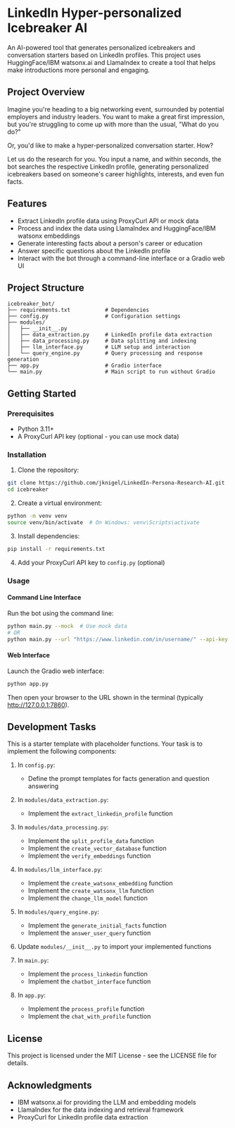 # LinkedIn Hyper-personalized Icebreaker AI 

An AI-powered tool that generates personalized icebreakers and conversation starters based on LinkedIn profiles. This project uses HuggingFace/IBM watsonx.ai and LlamaIndex to create a tool that helps make introductions more personal and engaging.

## Project Overview

Imagine you're heading to a big networking event, surrounded by potential employers and industry leaders. You want to make a great first impression, but you're struggling to come up with more than the usual, "What do you do?"

Or, you'd like to make a hyper-personalized conversation starter. How?

Let us do the research for you. You input a name, and within seconds, the bot searches the respective LinkedIn profile, generating personalized icebreakers based on someone's career highlights, interests, and even fun facts.

## Features

- Extract LinkedIn profile data using ProxyCurl API or mock data
- Process and index the data using LlamaIndex and HuggingFace/IBM watsonx embeddings
- Generate interesting facts about a person's career or education
- Answer specific questions about the LinkedIn profile
- Interact with the bot through a command-line interface or a Gradio web UI

## Project Structure

```
icebreaker_bot/
├── requirements.txt           # Dependencies
├── config.py                  # Configuration settings
├── modules/
│   ├── __init__.py
│   ├── data_extraction.py     # LinkedIn profile data extraction
│   ├── data_processing.py     # Data splitting and indexing
│   ├── llm_interface.py       # LLM setup and interaction
│   └── query_engine.py        # Query processing and response generation
├── app.py                     # Gradio interface
└── main.py                    # Main script to run without Gradio
```

## Getting Started

### Prerequisites

- Python 3.11+
- A ProxyCurl API key (optional - you can use mock data)

### Installation

1. Clone the repository:
```bash
git clone https://github.com/jknigel/LinkedIn-Persona-Research-AI.git
cd icebreaker
```

2. Create a virtual environment:
```bash
python -m venv venv
source venv/bin/activate  # On Windows: venv\Scripts\activate
```

3. Install dependencies:
```bash
pip install -r requirements.txt
```

4. Add your ProxyCurl API key to `config.py` (optional)

### Usage

#### Command Line Interface

Run the bot using the command line:

```bash
python main.py --mock  # Use mock data
# OR
python main.py --url "https://www.linkedin.com/in/username/" --api-key "your-api-key"
```

#### Web Interface

Launch the Gradio web interface:

```bash
python app.py
```

Then open your browser to the URL shown in the terminal (typically http://127.0.0.1:7860).

## Development Tasks

This is a starter template with placeholder functions. Your task is to implement the following components:

1. In `config.py`:
   - Define the prompt templates for facts generation and question answering

2. In `modules/data_extraction.py`:
   - Implement the `extract_linkedin_profile` function

3. In `modules/data_processing.py`:
   - Implement the `split_profile_data` function
   - Implement the `create_vector_database` function
   - Implement the `verify_embeddings` function

4. In `modules/llm_interface.py`:
   - Implement the `create_watsonx_embedding` function
   - Implement the `create_watsonx_llm` function
   - Implement the `change_llm_model` function

5. In `modules/query_engine.py`:
   - Implement the `generate_initial_facts` function
   - Implement the `answer_user_query` function

6. Update `modules/__init__.py` to import your implemented functions

7. In `main.py`:
   - Implement the `process_linkedin` function
   - Implement the `chatbot_interface` function

8. In `app.py`:
   - Implement the `process_profile` function
   - Implement the `chat_with_profile` function

## License

This project is licensed under the MIT License - see the LICENSE file for details.

## Acknowledgments

- IBM watsonx.ai for providing the LLM and embedding models
- LlamaIndex for the data indexing and retrieval framework
- ProxyCurl for LinkedIn profile data extraction
